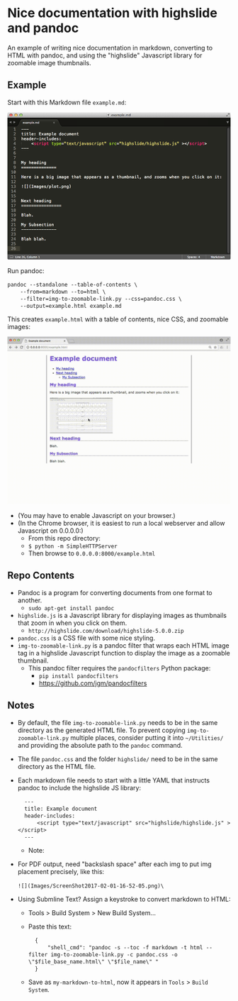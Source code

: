 # Nice documentation with highslide and pandoc

An example of writing nice documentation in markdown, converting to HTML with pandoc, and using the "highslide" Javascript library for zoomable image thumbnails.


Example
----------


Start with this Markdown file `example.md`:

![](Images/2017-08-04-11-35-45.png)

Run pandoc:

    pandoc --standalone --table-of-contents \
        --from=markdown --to=html \
        --filter=img-to-zoomable-link.py --css=pandoc.css \
        --output=example.html example.md

This creates `example.html` with a table of contents, nice CSS, and zoomable images:

![](Images/highslide-example.gif)

- (You may have to enable Javascript on your browser.)
- (In the Chrome browser, it is easiest to run a local webserver and allow Javascript on 0.0.0.0:) 
    - From this repo directory:
    - `$ python -m SimpleHTTPServer`
    - Then browse to `0.0.0.0:8000/example.html`


Repo Contents
---------------

- Pandoc is a program for converting documents from one format to another.
    - `sudo apt-get install pandoc`
- `highslide.js` is a Javascript library for displaying images as thumbnails that zoom in when you click on them.
    - `http://highslide.com/download/highslide-5.0.0.zip`
- `pandoc.css` is a CSS file with some nice styling.
- `img-to-zoomable-link.py` is a pandoc filter that wraps each HTML image tag in a highslide Javascript function to display the image as a zoomable thumbnail.
    - This pandoc filter requires the `pandocfilters` Python package:
        - `pip install pandocfilters`
        - <https://github.com/jgm/pandocfilters>



Notes
------

- By default, the file `img-to-zoomable-link.py` needs to be in the same directory as the generated HTML file. To prevent copying `img-to-zoomable-link.py` multiple places, consider putting it into `~/Utilities/` and providing the absolute path to the `pandoc` command.

- The file `pandoc.css` and the folder `highslide/` need to be in the same directory as the HTML file.

- Each markdown file needs to start with a little YAML that instructs pandoc to include the highslide JS library:

        ---
        title: Example document
        header-includes:
            <script type="text/javascript" src="highslide/highslide.js" ></script>
        ---

    - Note: 

- For PDF output, need "backslash space" after each img to put img placement precisely, like this:

    `![](Images/ScreenShot2017-02-01-16-52-05.png)\ `

- Using Submline Text? Assign a keystroke to convert markdown to HTML:
    - Tools > Build System > New Build System...
    - Paste this text:

            {
                "shell_cmd": "pandoc -s --toc -f markdown -t html --filter img-to-zoomable-link.py -c pandoc.css -o \"$file_base_name.html\" \"$file_name\" " 
            }

    - Save as `my-markdown-to-html`, now it appears in `Tools` > `Build System`.
